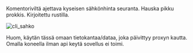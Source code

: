 Komentoriviltä ajettava kyseisen sähkönhinta seuranta. Hauska pikku prokkis. Kirjoitettu rustilla. 

   ![cli_sahko](https://github.com/user-attachments/assets/e81ac07f-954a-45ca-816d-c46ce2a3bda0)


Huom, käytän tässä omaan tietokantaa/dataa, joka päivittyy proxyn kautta. Omalla koneella ilman api keytä sovellus ei toimi.  
